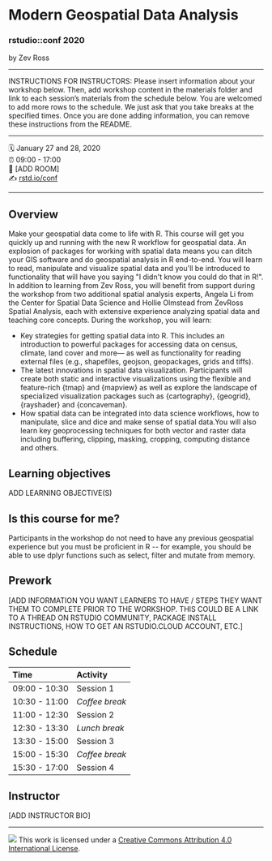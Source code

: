 Modern Geospatial Data Analysis
================

### rstudio::conf 2020

by Zev Ross

-----

INSTRUCTIONS FOR INSTRUCTORS: Please insert information about your
workshop below. Then, add workshop content in the materials folder and
link to each session’s materials from the schedule below. You are
welcomed to add more rows to the schedule. We just ask that you take
breaks at the specified times. Once you are done adding information, you
can remove these instructions from the README.

-----

:spiral_calendar: January 27 and 28, 2020  
:alarm_clock:     09:00 - 17:00  
:hotel:           \[ADD ROOM\]  
:writing_hand:    [rstd.io/conf](http://rstd.io/conf)

-----

## Overview

Make your geospatial data come to life with R. This course will get you quickly up and running with the new R workflow for geospatial data. An explosion of packages for working with spatial data means you can ditch your GIS software and do geospatial analysis in R end-to-end. You will learn to read, manipulate and visualize spatial data and you'll be introduced to functionality that will have you saying "I didn't know you could do that in R!". In addition to learning from Zev Ross, you will benefit from support during the workshop from two additional spatial analysis experts, Angela Li from the Center for Spatial Data Science and Hollie Olmstead from ZevRoss Spatial Analysis, each with extensive experience analyzing spatial data and teaching core concepts. During the workshop, you will learn: 

* Key strategies for getting spatial data into R. This includes an introduction to powerful packages for accessing data on census, climate, land cover and more— as well as functionality for reading external files (e.g., shapefiles, geojson, geopackages, grids and tiffs). 
* The latest innovations in spatial data visualization. Participants will create both static and interactive visualizations using the flexible and feature-rich {tmap} and {mapview} as well as explore the landscape of specialized visualization packages such as {cartography}, {geogrid}, {rayshader} and {concaveman}. 
* How spatial data can be integrated into data science workflows, how to manipulate, slice and dice and make sense of spatial data.You will also learn key geoprocessing techniques for both vector and raster data including buffering, clipping, masking, cropping, computing distance and others.

## Learning objectives

ADD LEARNING OBJECTIVE(S)

## Is this course for me?

Participants in the workshop do not need to have any previous geospatial experience but you must be proficient in R -- for example, you should be able to use dplyr functions such as select, filter and mutate from memory.

## Prework

\[ADD INFORMATION YOU WANT LEARNERS TO HAVE / STEPS THEY WANT THEM TO
COMPLETE PRIOR TO THE WORKSHOP. THIS COULD BE A LINK TO A THREAD ON
RSTUDIO COMMUNITY, PACKAGE INSTALL INSTRUCTIONS, HOW TO GET AN
RSTUDIO.CLOUD ACCOUNT, ETC.\]

## Schedule

| Time          | Activity         |
| :------------ | :--------------- |
| 09:00 - 10:30 | Session 1        |
| 10:30 - 11:00 | *Coffee break*   |
| 11:00 - 12:30 | Session 2        |
| 12:30 - 13:30 | *Lunch break*    |
| 13:30 - 15:00 | Session 3        |
| 15:00 - 15:30 | *Coffee break*   |
| 15:30 - 17:00 | Session 4        |

## Instructor

\[ADD INSTRUCTOR BIO\]

-----

![](https://i.creativecommons.org/l/by/4.0/88x31.png) This work is
licensed under a [Creative Commons Attribution 4.0 International
License](https://creativecommons.org/licenses/by/4.0/).
